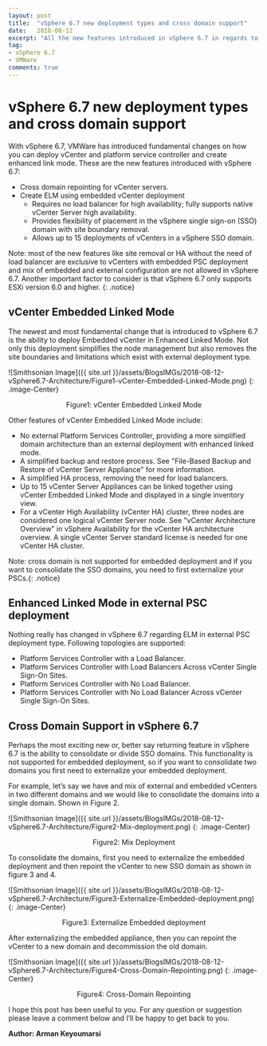 ```yaml
---
layout: post
title:  "vSphere 6.7 new deployment types and cross domain support"
date:   2018-08-12
excerpt: "All the new features introduced in vSphere 6.7 in regards to vCenter deployment types and supported topologies"
tag:
- vSphere 6.7
- VMWare
comments: true
---
```


# vSphere 6.7 new deployment types and cross domain support

With vSphere 6.7, VMWare has introduced fundamental changes on how you can deploy vCenter and platform service controller and create enhanced link mode. These are the new features introduced with vSphere 6.7:

* Cross domain repointing for vCenter servers.
* Create ELM using embedded vCenter deployment
    * Requires no load balancer for high availability; fully supports native vCenter Server high availability.
    * Provides flexibility of placement in the vSphere single sign-on (SSO) domain with site boundary removal.
    * Allows up to 15 deployments of vCenters in a vSphere SSO domain.

Note: most of the new features like site removal or HA without the need of load balancer are exclusive to vCenters with embedded PSC deployment and mix of embedded and external configuration are not allowed in vSphere 6.7. Another important factor to consider is that vSphere 6.7 only supports ESXi version 6.0 and higher.
{: .notice}

## vCenter Embedded Linked Mode

The newest and most fundamental change that is introduced to vSphere 6.7 is the ability to deploy Embedded vCenter in Enhanced Linked Mode. Not only this deployment simplifies the node management but also removes the site boundaries and limitations which exist with external deployment type.

![Smithsonian Image]({{ site.url }}/assets/BlogsIMGs/2018-08-12-vSphere6.7-Architecture/Figure1-vCenter-Embedded-Linked-Mode.png)
{: .image-Center}
<center>Figure1: vCenter Embedded Linked Mode</center>

Other features of vCenter Embedded Linked Mode include:
* No external Platform Services Controller, providing a more simplified domain architecture than an external deployment with enhanced linked mode.
* A simplified backup and restore process. See "File-Based Backup and Restore of vCenter Server Appliance" for more information.
* A simplified HA process, removing the need for load balancers.
* Up to 15 vCenter Server Appliances can be linked together using vCenter Embedded Linked Mode and displayed in a single inventory view.
* For a vCenter High Availability (vCenter HA) cluster, three nodes are considered one logical vCenter Server node. See "vCenter Architecture Overview" in vSphere Availability for the vCenter HA architecture overview. A single vCenter Server standard license is needed for one vCenter HA cluster.

Note: cross domain is not supported for embedded deployment and if you want to consolidate the SSO domains, you need to first externalize your PSCs.{: .notice}

## Enhanced Linked Mode in external PSC deployment

Nothing really has changed in vSphere 6.7 regarding ELM in external PSC deployment type. Following topologies are supported:
* Platform Services Controller with a Load Balancer.
* Platform Services Controller with Load Balancers Across vCenter Single Sign-On Sites.
* Platform Services Controller with No Load Balancer.
* Platform Services Controller with No Load Balancer Across vCenter Single Sign-On Sites.

## Cross Domain Support in vSphere 6.7

Perhaps the most exciting new or, better say returning feature in vSphere 6.7 is the ability to consolidate or divide SSO domains. This functionality is not supported for embedded deployment, so if you want to consolidate two domains you first need to externalize your embedded deployment.

For example, let’s say we have and mix of external and embedded vCenters in two different domains and we would like to consolidate the domains into a single domain. Shown in Figure 2.

![Smithsonian Image]({{ site.url }}/assets/BlogsIMGs/2018-08-12-vSphere6.7-Architecture/Figure2-Mix-deployment.png)
{: .image-Center}
<center>Figure2: Mix Deployment</center>

To consolidate the domains, first you need to externalize the embedded deployment and then repoint the vCenter to new SSO domain as shown in figure 3 and 4.

![Smithsonian Image]({{ site.url }}/assets/BlogsIMGs/2018-08-12-vSphere6.7-Architecture/Figure3-Externalize-Embedded-deployment.png)
{: .image-Center}
<center>Figure3: Externalize Embedded deployment</center>

After externalizing the embedded appliance, then you can repoint the vCenter to a new domain and decommission the old domain.

![Smithsonian Image]({{ site.url }}/assets/BlogsIMGs/2018-08-12-vSphere6.7-Architecture/Figure4-Cross-Domain-Repointing.png)
{: .image-Center}
<center>Figure4: Cross-Domain Repointing</center>

I hope this post has been useful to you. For any question or suggestion please leave a comment below and I’ll be happy to get back to you.

**Author: Arman Keyoumarsi**
